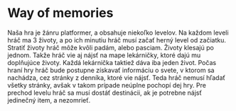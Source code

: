 # Way of memories

Naša hra je žánru platformer, a obsahuje niekoľko levelov. Na každom leveli hráč ma 3 životy, a po ich minutiu hráč musí začať herný level od začiatku. Stratiť životy hráč môže kvôli padám, alebo pasciam. Životy klesajú po jednom. Takže hráč vie aj nájsť na mape lekárničky, ktoré dajú mu doplňujúce životy. Každá lekárnička taktiež dáva iba jeden život. 
Počas hraní hry hráč bude postupne získavať informáciu o svete, v ktorom sa nachádza, cez stránky z denníka, ktoré vie nájsť. Teda hráč nemusí hľadať všetky stránky, avšak v takom prípade neúplne pochopí dej hry. 
Pre prechod levelu hráč sa musí dostáť destinácii, ak je potrebne nájsť jedinečný item, a nezomrieť.
